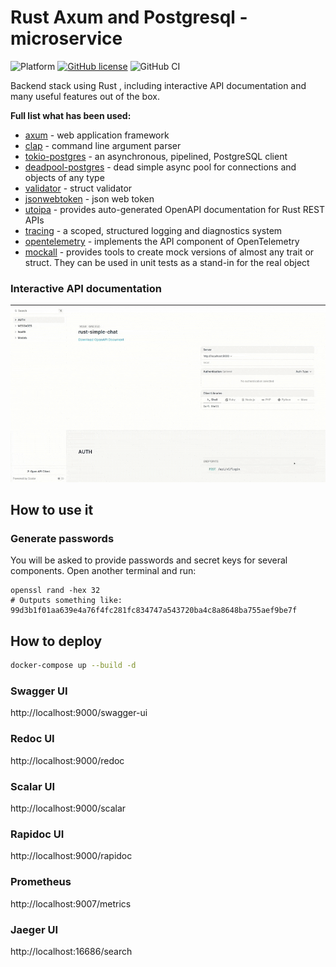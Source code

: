 # Rust Axum and Postgresql - microservice

![Platform](https://img.shields.io/badge/platform-linux-green.svg)
[![GitHub license](https://img.shields.io/github/license/Naereen/StrapDown.js.svg)](https://github.com/Naereen/StrapDown.js/blob/master/LICENSE)
![GitHub CI](https://github.com/mkbeh/rust-simple-chat/actions/workflows/ci.yml/badge.svg)

Backend stack using Rust , including interactive API documentation and many useful features out of the box.

**Full list what has been used:**

* [axum](https://docs.rs/axum/latest/axum/) - web application framework
* [clap](https://docs.rs/clap/latest/clap/) - command line argument parser
* [tokio-postgres](https://docs.rs/tokio-postgres/latest/tokio_postgres/) - an asynchronous, pipelined, PostgreSQL
  client
* [deadpool-postgres](https://docs.rs/deadpool-postgres/latest/deadpool_postgres/) - dead simple async pool for
  connections and objects of any type
* [validator](https://docs.rs/validator/latest/validator/) - struct validator
* [jsonwebtoken](https://docs.rs/jsonwebtoken/latest/jsonwebtoken/) - json web token
* [utoipa](https://docs.rs/utoipa/latest/utoipa/) - provides auto-generated OpenAPI documentation for Rust REST APIs
* [tracing](https://docs.rs/tracing/latest/tracing/) - a scoped, structured logging and diagnostics system
* [opentelemetry](https://docs.rs/opentelemetry/latest/opentelemetry/) - implements the API component of OpenTelemetry
* [mockall](https://docs.rs/mockall/latest/mockall/) - provides tools to create mock versions of almost any trait or
  struct. They can be used in unit tests as a stand-in for the real object

### Interactive API documentation

![img](/assets/img/scalar_docs.gif)

## How to use it

### Generate passwords

You will be asked to provide passwords and secret keys for several components. Open another terminal and run:

```
openssl rand -hex 32
# Outputs something like: 99d3b1f01aa639e4a76f4fc281fc834747a543720ba4c8a8648ba755aef9be7f
```

## How to deploy

```bash
docker-compose up --build -d
```

### Swagger UI

http://localhost:9000/swagger-ui

### Redoc UI

http://localhost:9000/redoc

### Scalar UI

http://localhost:9000/scalar

### Rapidoc UI

http://localhost:9000/rapidoc

### Prometheus

http://localhost:9007/metrics

### Jaeger UI

http://localhost:16686/search